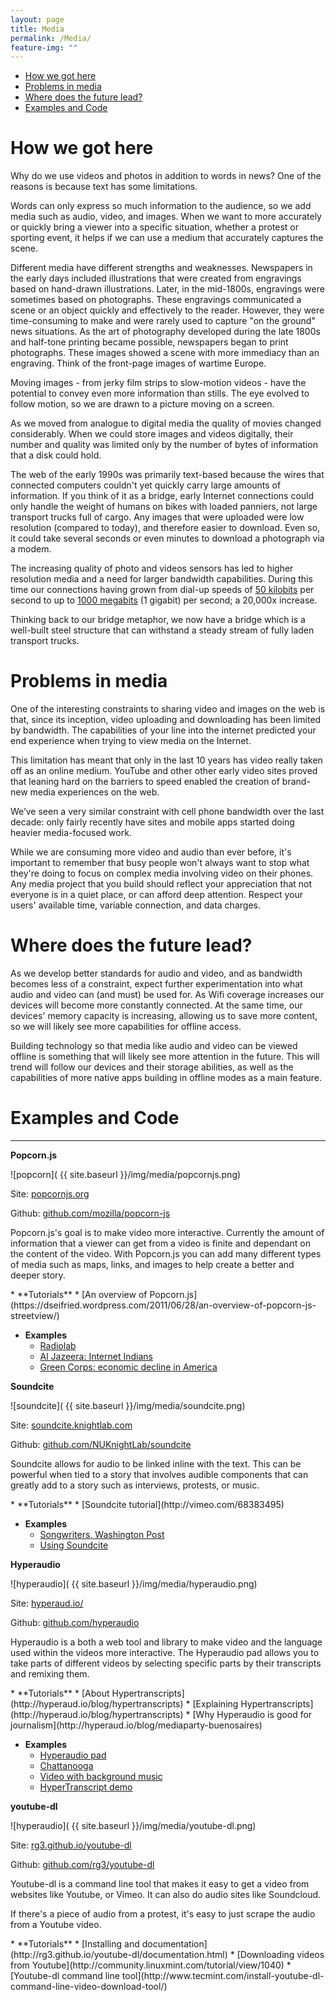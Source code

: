 ```yaml
---
layout: page
title: Media
permalink: /Media/
feature-img: ""
---
```


<div class="toc">
  

  <ul class="listContent">
    <li><a href="#hwgh">How we got here</a></li>
    <li> <a href="#pim">Problems in media</a></li>
    <li><a href="#wdtfl">Where does the future lead?</a></li>
    <li><a href="#eac">Examples and Code</a></li>
  </ul>
</div>

<h1 id="hwgh">How we got here</h1>

Why do we use videos and photos in addition to words in news? One of the reasons is because text has some limitations.

Words can only express so much information to the audience, so we add media such as audio, video, and images. When we want to more accurately or quickly bring a viewer into a specific situation, whether a protest or sporting event, it helps if we can use a medium that accurately captures the scene.

Different media have different strengths and weaknesses. Newspapers in the early days included illustrations that were created from engravings based on hand-drawn illustrations. Later, in the mid-1800s, engravings were sometimes based on photographs. These engravings communicated a scene or an object quickly and effectively to the reader. However, they were time-consuming to make and were rarely used to capture "on the ground" news situations. As the art of photography developed during the late 1800s and half-tone printing became possible, newspapers began to print photographs. These images showed a scene with more immediacy than an engraving. Think of the front-page images of wartime Europe.

Moving images - from jerky film strips to slow-motion videos - have the potential to convey even more information than stills. The eye evolved to follow motion, so we are drawn to a picture moving on a screen. 

As we moved from analogue to digital media the quality of movies changed considerably. When we could store images and videos digitally, their number and quality was limited only by the number of bytes of information that a disk could hold.

The web of the early 1990s was primarily text-based because the wires that connected computers couldn't yet quickly carry large amounts of information. If you think of it as a bridge, early Internet connections could only handle the weight of humans on bikes with loaded panniers, not large transport trucks full of cargo. Any images that were uploaded were low resolution (compared to today), and therefore easier to download. Even so, it could take several seconds or even minutes to download a photograph via a modem.

The increasing quality of photo and videos sensors has led to higher resolution media and a need for larger bandwidth capabilities. During this time our connections having grown from dial-up speeds of [50 kilobits](http://en.wikipedia.org/wiki/Dial-up_Internet_access) per second to up to [1000 megabits](http://en.wikipedia.org/wiki/Google_Fiber) (1 gigabit) per second; a 20,000x increase.

Thinking back to our bridge metaphor, we now have a bridge which is a well-built steel structure that can withstand a steady stream of fully laden transport trucks.


<h1 id="pim">Problems in media</h1>

One of the interesting constraints to sharing video and images on the web is that, since its inception, video uploading and downloading has been limited by bandwidth. The capabilities of your line into the internet predicted your end experience when trying to view media on the Internet.

This limitation has meant that only in the last 10 years has video really taken off as an online medium. YouTube and other other early video sites proved that leaning hard on the barriers to speed enabled the creation of brand-new media experiences on the web.

We’ve seen a very similar constraint with cell phone bandwidth over the last decade: only fairly recently have sites and mobile apps started doing heavier media-focused work.

While we are consuming more video and audio than ever before, it's important to remember that busy people won't always want to stop what they're doing to focus on complex media involving video on their phones. Any media project that you build should reflect your appreciation that not everyone is in a quiet place, or can afford deep attention. Respect your users' available time, variable connection, and data charges.


<h1 id="wdtfl">Where does the future lead?</h1>

As we develop better standards for audio and video, and as bandwidth becomes less of a constraint, expect further experimentation into what audio and video can (and must) be used for. As Wifi coverage increases our devices will become more constantly connected. At the same time, our devices' memory capacity is increasing, allowing us to save more content, so we will likely see more capabilities for offline access. 

Building technology so that media like audio and video can be viewed offline is something that will likely see more attention in the future. This will trend will follow our devices and their storage abilities, as well as the capabilities of more native apps building in offline modes as a main feature.

<h1 id="eac">Examples and Code</h1>



****

**Popcorn.js**

![popcorn]( {{ site.baseurl }}/img/media/popcornjs.png)

Site: [popcornjs.org](http://popcornjs.org/)

Github: [github.com/mozilla/popcorn-js](https://github.com/mozilla/popcorn-js)

Popcorn.js's goal is to make video more interactive. Currently the amount of information that a viewer can get from a video is finite and dependant on the content of the video. With Popcorn.js you can add many different types of media such as maps, links, and images to help create a better and deeper story.

<div class="resources" markdown='1'>
* **Tutorials**
	* [An overview of Popcorn.js](https://dseifried.wordpress.com/2011/06/28/an-overview-of-popcorn-js-streetview/)

* **Examples**
	* [Radiolab](http://hyper-audio.org/r/)
	* [Al Jazeera: Internet Indians](http://www.aljazeera.com/indepth/interactive/2012/04/20124107156511888.html)
	* [Green Corps: economic decline in America](http://happyworm.com/clientarea/greencorps/v14/)
</div>

**Soundcite**

![soundcite]( {{ site.baseurl }}/img/media/soundcite.png)

Site: [soundcite.knightlab.com](http://soundcite.knightlab.com/)

Github: [github.com/NUKnightLab/soundcite](https://github.com/NUKnightLab/soundcite)

Soundcite allows for audio to be linked inline with the text. This can be powerful when tied to a story that involves audible components that can greatly add to a story such as interviews, protests, or music.

<div class="resources" markdown='1'>
* **Tutorials**
	* [Soundcite tutorial](http://vimeo.com/68383495)

* **Examples**
	* [Songwriters, Washington Post](http://www.washingtonpost.com/sf/style/2014/07/01/songwriters/)
	* [Using Soundcite](http://soundcite.knightlab.com/examples-music.html)
</div>

**Hyperaudio**

![hyperaudio]( {{ site.baseurl }}/img/media/hyperaudio.png)

Site: [hyperaud.io/](http://hyperaud.io/)

Github: [github.com/hyperaudio](https://github.com/hyperaudio)

Hyperaudio is a both a web tool and library to make video and the language used within the videos more interactive. The Hyperaudio pad allows you to take parts of different videos by selecting specific parts by their transcripts and remixing them.

<div class="resources" markdown='1'>
* **Tutorials**
	* [About Hypertranscripts](http://hyperaud.io/blog/hypertranscripts)
	* [Explaining Hypertranscripts](http://hyperaud.io/blog/hypertranscripts)
	* [Why Hyperaudio is good for journalism](http://hyperaud.io/blog/mediaparty-buenosaires)

* **Examples**
	* [Hyperaudio pad](http://hyperaud.io/pad/)
	* [Chattanooga](http://chattanooga.hyperaud.io/pad/viewer/?t=XMVjtXOUSC-V0sSZBOKrBw&m=D6w0KpumSd2mBkY2nFBP1w)
	* [Video with background music](http://hyperaud.io/pad/viewer/?t=XMVjtXOUSC-V0sSZBOKrBw&m=sPT0dvAwSK6hp5aS7acyAg)
	* [HyperTranscript demo](http://hyperaud.io/lab/ha-examples/AJ/v09/)
</div>


**youtube-dl**

![hyperaudio]( {{ site.baseurl }}/img/media/youtube-dl.png)

Site: [rg3.github.io/youtube-dl](http://rg3.github.io/youtube-dl/)

Github: [github.com/rg3/youtube-dl](https://github.com/rg3/youtube-dl)

Youtube-dl is a command line tool that makes it easy to get a video from websites like Youtube, or Vimeo. It can also do audio sites like Soundcloud.

If there's a piece of audio from a protest, it's easy to just scrape the audio from a Youtube video.

<div class="resources" markdown='1'>
* **Tutorials**
	* [Installing and documentation](http://rg3.github.io/youtube-dl/documentation.html)
	* [Downloading videos from Youtube](http://community.linuxmint.com/tutorial/view/1040)
	* [Youtube-dl command line tool](http://www.tecmint.com/install-youtube-dl-command-line-video-download-tool/)
</div>



